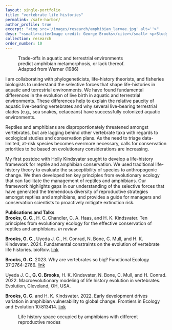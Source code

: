 ```yaml
---
layout: single-portfolio
title: "vertebrate life histories"
permalink: /safe-harbor/
author_profile: true
excerpt: "<img src='/images/research/amphibian_larvae.jpg' alt=''>"
desc: "<small><cite>Image credit: George Brooks</cite></small> <p>Studying life-history diversity and macroevolutionary patterns to prioritize global conservation efforts</p>"
collection: research
order_number: 10
---
```


<figure class="align-left">
  <img src="{{ site.url }}{{ site.baseurl }}/images/research/werner_adaptation.jpg" alt="">
  <figcaption>Trade-offs in aquatic and terrestrial environments <br /> predict amphibian metamorphosis, or lack thereof. <br /> Adapted from Werner (1986)</figcaption>
</figure> 

I am collaborating with phylogeneticists, life-history theorists, and fisheries biologists to understand the selective forces that shape life-histories in aquatic and terrestrial environments. We have found fundamental differences in the evolution of live birth in aquatic and terrestrial environments. These differences help to explain the relative paucity of aquatic live-bearing vertebrates and why several live-bearing terrestrial clades (e.g., sea snakes, cetaceans) have successfully colonized aquatic environments.

Reptiles and amphibians are disproportionately threatened amongst vertebrates, but are lagging behind other vertebrate taxa with regards to ecological studies and conservation plans. As the need to triage data-limited, at-risk species becomes evermore necessary, calls for conservation priorities to be based on evolutionary considerations are increasing.

My first postdoc with Holly Kindsvater sought to develop a life-history framework for reptile and amphibian conservation. We used traditional life-history theory to evaluate the susceptibility of species to anthropogenic change. We then developed ten key principles from evolutionary ecology that can facilitate the management of reptiles and amphibians. Our framework highlights gaps in our understanding of the selective forces that have generated the tremendous diversity of reproductive strategies amongst reptiles and amphibians, and provides a guide for managers and conservation scientists to proactively mitigate extinction risk. 

**Publications and Talks**\
**Brooks, G. C.**, H. C. Chandler, C. A. Haas, and H. K. Kindsvater. Ten principles from evolutionary ecology for the effective conservation of reptiles and amphibians. _in review_

**Brooks, G. C.**, Uyeda J. C., H. Conrad, N. Bone, C. Mull, and H. K. Kindsvater. 2024. Fundamental constraints on the evolution of vertebrate life histories. bioRxiv. [link](https://doi.org/10.1101/2024.01.23.576873)

**Brooks, G. C.** 2023. Why are vertebrates so big? Functional Ecology 37:2764-2766. [link](https://dx.doi.org/10.1111/1365-2435.14433)

Uyeda J. C., **G. C. Brooks**, H. K. Kindsvater, N. Bone, C. Mull, and H. Conrad. 2022. Macroevolutionary modeling of life history evolution in vertebrates. Evolution, Cleveland, OH, USA.

**Brooks, G. C.** and H. K. Kindsvater. 2022. Early development drives variation in amphibian vulnerability to global change. Frontiers in Ecology and Evolution 10:813414. [link](https://doi.org/10.3389/fevo.2022.813414)

<figure>
  <img src="{{ site.url }}{{ site.baseurl }}/images/research/parity.jpg" alt="">
  <figcaption>Life history space occupied by amphibians with different reproductive modes</figcaption>
</figure> 
